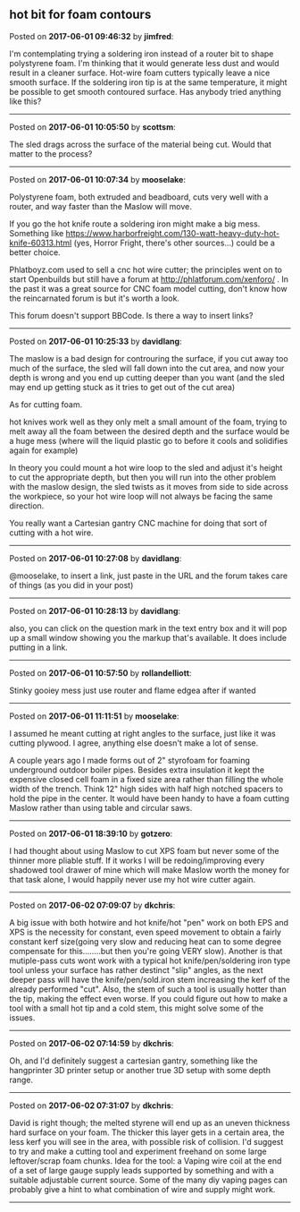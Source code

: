 ## hot bit for foam contours
Posted on **2017-06-01 09:46:32** by **jimfred**:

I'm contemplating trying a soldering iron instead of a router bit to shape polystyrene foam. I'm thinking that it would generate less dust and would result in a cleaner surface. Hot-wire foam cutters typically leave a nice smooth surface. If the soldering iron tip is at the same temperature, it might be possible to get smooth contoured surface. Has anybody tried anything like this?

---

Posted on **2017-06-01 10:05:50** by **scottsm**:

The sled drags across the surface of the material being cut. Would that matter to the process?

---

Posted on **2017-06-01 10:07:34** by **mooselake**:

Polystyrene foam, both extruded and beadboard, cuts very well with a router, and way faster than the Maslow will move.

If you go the hot knife route a soldering iron might make a big mess.  Something like https://www.harborfreight.com/130-watt-heavy-duty-hot-knife-60313.html (yes, Horror Fright, there's other sources...) could be a better choice.

Phlatboyz.com used to sell a cnc hot wire cutter; the principles went on to start Openbuilds but still have a forum at http://phlatforum.com/xenforo/ .  In the past it was a great source for CNC foam model cutting, don't know how the reincarnated forum is but it's worth a look.

This forum doesn't  support BBCode.  Is there a way to insert links?

---

Posted on **2017-06-01 10:25:33** by **davidlang**:

The maslow is a bad design for controuring the surface, if you cut away too much of the surface, the sled will fall down into the cut area, and now your depth is wrong and you end up cutting deeper than you want (and the sled may end up getting stuck as it tries to get out of the cut area)

As for cutting foam.

hot knives work well as they only melt a small amount of the foam, trying to melt away all the foam between the desired depth and the surface would be a huge mess (where will the liquid plastic go to before it cools and solidifies again for example)

In theory you could mount a hot wire loop to the sled and adjust it's height to cut the appropriate depth, but then you will run into the other problem with the maslow design, the sled twists as it moves from side to side across the workpiece, so your hot wire loop will not always be facing the same direction.

You really want a Cartesian gantry CNC machine for doing that sort of cutting with a hot wire.

---

Posted on **2017-06-01 10:27:08** by **davidlang**:

@mooselake, to insert a link, just paste in the URL and the forum takes care of things (as you did in your post)

---

Posted on **2017-06-01 10:28:13** by **davidlang**:

also, you can click on the question mark in the text entry box and it will pop up a small window showing you the markup that's available. It does include putting in a link.

---

Posted on **2017-06-01 10:57:50** by **rollandelliott**:

Stinky gooiey  mess just use router and flame edgea after if wanted

---

Posted on **2017-06-01 11:11:51** by **mooselake**:

I assumed he meant cutting at right angles to the surface, just like it was cutting plywood.  I agree, anything else doesn't make a lot of sense.

A couple years ago I made forms out of 2" styrofoam for foaming underground outdoor boiler pipes.  Besides extra insulation it kept the expensive closed cell foam in a fixed size area rather than filling the whole width of the trench.  Think 12" high sides with half high notched spacers to hold the pipe in the center.  It would have been handy to have a foam cutting Maslow rather than using table and circular saws.

---

Posted on **2017-06-01 18:39:10** by **gotzero**:

I had thought about using Maslow to cut XPS foam but never some of the thinner more pliable stuff. If it works I will be redoing/improving every shadowed tool drawer of mine which will make Maslow worth the money for that task alone, I would happily never use my hot wire cutter again.

---

Posted on **2017-06-02 07:09:07** by **dkchris**:

A big issue with both hotwire and hot knife/hot "pen" work on both EPS and XPS is the necessity for constant, even speed movement to obtain a fairly constant kerf size(going very slow and reducing heat can to some degree compensate for this........but then you're going VERY slow). Another is that mutiple-pass cuts wont work with a typical hot knife/pen/soldering iron type tool unless your surface has rather destinct "slip" angles, as the next deeper pass will have the knife/pen/sold.iron stem increasing the kerf of the already performed "cut". Also, the stem of such a tool is usually hotter than the tip, making the effect even worse.
If you could figure out how to make a tool with a small hot tip and a cold stem, this might solve some of the issues.

---

Posted on **2017-06-02 07:14:59** by **dkchris**:

Oh, and I'd definitely suggest a cartesian gantry, something like the hangprinter 3D printer setup or another true 3D setup with some depth range.

---

Posted on **2017-06-02 07:31:07** by **dkchris**:

David is right though; the melted styrene will end up as an uneven thickness hard surface on your foam. The thicker this layer gets in a certain area, the less kerf you will see in the area, with possible risk of collision. I'd suggest to try and make a cutting tool and experiment freehand on some large leftover/scrap foam chunks.
Idea for the tool: a Vaping wire coil at the end of a set of large gauge supply leads supported by something and with a suitable adjustable current source. Some of the many diy vaping pages can probably give a hint to what combination of wire and supply might work.

---

